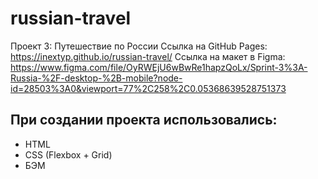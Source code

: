 # russian-travel
Проект 3: Путешествие по России
Ссылка на GitHub Pages: https://inextyp.github.io/russian-travel/
Ссылка на макет в Figma: https://www.figma.com/file/OyRWEjU6wBwRe1hapzQoLx/Sprint-3%3A-Russia-%2F-desktop-%2B-mobile?node-id=28503%3A0&viewport=77%2C258%2C0.05368639528751373
## При создании проекта использовались:
- HTML
- CSS (Flexbox + Grid)
- БЭМ
